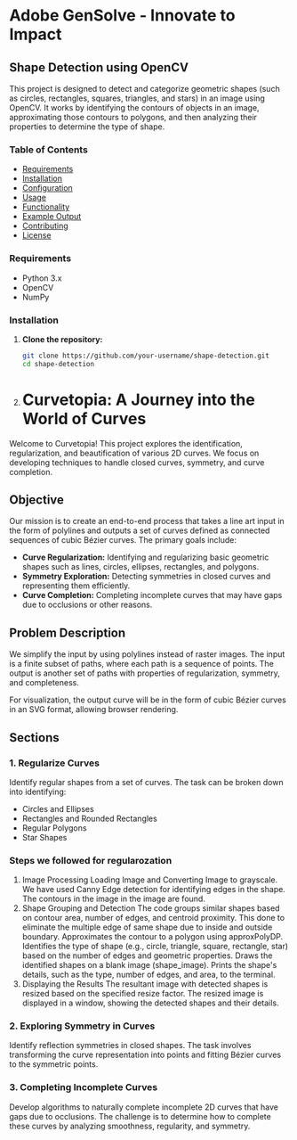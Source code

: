 # Adobe GenSolve - Innovate to Impact

## Shape Detection using OpenCV

This project is designed to detect and categorize geometric shapes (such as circles, rectangles, squares, triangles, and stars) in an image using OpenCV. It works by identifying the contours of objects in an image, approximating those contours to polygons, and then analyzing their properties to determine the type of shape.

### Table of Contents

- [Requirements](#requirements)
- [Installation](#installation)
- [Configuration](#configuration)
- [Usage](#usage)
- [Functionality](#functionality)
- [Example Output](#example-output)
- [Contributing](#contributing)
- [License](#license)

### Requirements

- Python 3.x
- OpenCV
- NumPy

### Installation

1. **Clone the repository:**

   ```bash
   git clone https://github.com/your-username/shape-detection.git
   cd shape-detection

   ```

2. # Curvetopia: A Journey into the World of Curves

Welcome to Curvetopia! This project explores the identification, regularization, and beautification of various 2D curves. We focus on developing techniques to handle closed curves, symmetry, and curve completion.

## Objective

Our mission is to create an end-to-end process that takes a line art input in the form of polylines and outputs a set of curves defined as connected sequences of cubic Bézier curves. The primary goals include:

- **Curve Regularization:** Identifying and regularizing basic geometric shapes such as lines, circles, ellipses, rectangles, and polygons.
- **Symmetry Exploration:** Detecting symmetries in closed curves and representing them efficiently.
- **Curve Completion:** Completing incomplete curves that may have gaps due to occlusions or other reasons.

## Problem Description

We simplify the input by using polylines instead of raster images. The input is a finite subset of paths, where each path is a sequence of points. The output is another set of paths with properties of regularization, symmetry, and completeness.

For visualization, the output curve will be in the form of cubic Bézier curves in an SVG format, allowing browser rendering.

## Sections

### 1. Regularize Curves

Identify regular shapes from a set of curves. The task can be broken down into identifying:

- Circles and Ellipses
- Rectangles and Rounded Rectangles
- Regular Polygons
- Star Shapes

### Steps we followed for regularozation

1. Image Processing
   Loading Image and Converting Image to grayscale.
   We have used Canny Edge detection for identifying edges in the shape.
   The contours in the image in the image are found.
2. Shape Grouping and Detection
   The code groups similar shapes based on contour area, number of edges, and centroid proximity. This done to eliminate the multiple edge of same shape due to inside and outside boundary.
   Approximates the contour to a polygon using approxPolyDP.
   Identifies the type of shape (e.g., circle, triangle, square, rectangle, star) based on the number of edges and geometric properties.
   Draws the identified shapes on a blank image (shape_image).
   Prints the shape's details, such as the type, number of edges, and area, to the terminal.
3. Displaying the Results
   The resultant image with detected shapes is resized based on the specified resize factor.
   The resized image is displayed in a window, showing the detected shapes and their details.

### 2. Exploring Symmetry in Curves

Identify reflection symmetries in closed shapes. The task involves transforming the curve representation into points and fitting Bézier curves to the symmetric points.

### 3. Completing Incomplete Curves

Develop algorithms to naturally complete incomplete 2D curves that have gaps due to occlusions. The challenge is to determine how to complete these curves by analyzing smoothness, regularity, and symmetry.
